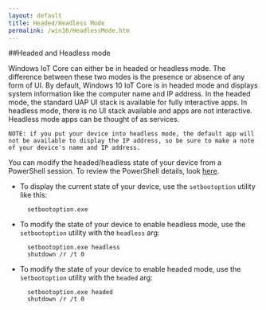 ```yaml
---
layout: default
title: Headed/Headless Mode
permalink: /win10/HeadlessMode.htm
---
```


<div class="container" markdown="1">

##Headed and Headless mode

Windows IoT Core can either be in headed or headless mode.  The difference between these two modes is the presence or absence of any form of UI.  By default, Windows 10 IoT Core is in headed mode and displays system information like the computer name and IP address.  In the headed mode, the standard UAP UI stack is available for fully interactive apps.  In headless mode, there is no UI stack available and apps are not interactive.  Headless mode apps can be thought of as services.

    NOTE: if you put your device into headless mode, the default app will not be available to display the IP address, so be sure to make a note of your device's name and IP address.

You can modify the headed/headless state of your device from a PowerShell session.  To review the PowerShell details, look [here]({{site.baseurl}}/win10/Samples/PowerShell.htm).

* To display the current state of your device, use the `setbootoption` utility like this:

        setbootoption.exe

* To modify the state of your device to enable headless mode, use the `setbootoption` utility with the `headless` arg:

        setbootoption.exe headless
        shutdown /r /t 0

* To modify the state of your device to enable headed mode, use the `setbootoption` utility with the `headed` arg:

        setbootoption.exe headed
        shutdown /r /t 0


</div>